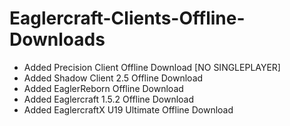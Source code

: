 # Eaglercraft-Clients-Offline-Downloads
- Added Precision Client Offline Download [NO SINGLEPLAYER]
- Added Shadow Client 2.5 Offline Download
- Added EaglerReborn Offline Download
- Added Eaglercraft 1.5.2 Offline Download
- Added EaglercraftX U19 Ultimate Offline Download
